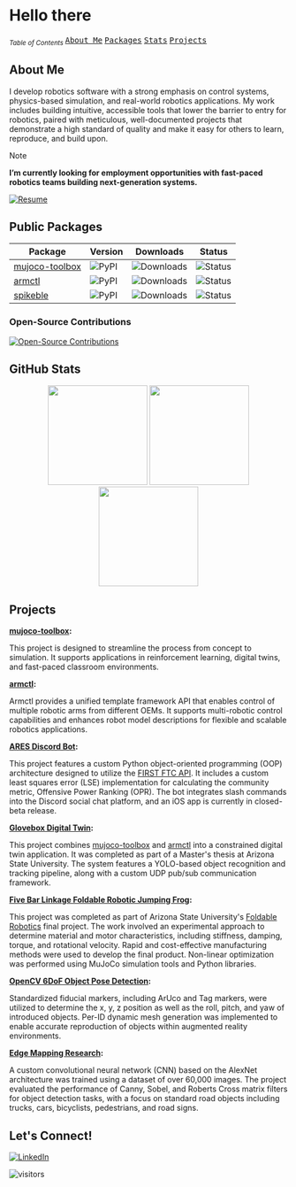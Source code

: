 # Hello there

<sub>_Table of Contents_  </sub>
[<kbd>About Me</kbd>](https://github.com/MGross21#about-me)
[<kbd>Packages</kbd>](https://github.com/MGross21#public-packages)
[<kbd>Stats</kbd>](https://github.com/MGross21#languages)
[<kbd>Projects</kbd>](https://github.com/MGross21#projects)

## About Me

I develop robotics software with a strong emphasis on control systems, physics-based simulation, and real-world robotics applications. My work includes building intuitive, accessible tools that lower the barrier to entry for robotics, paired with meticulous, well-documented projects that demonstrate a high standard of quality and make it easy for others to learn, reproduce, and build upon.

>[!Note]
>**I’m currently looking for employment opportunities with fast-paced robotics teams building next-generation systems.**
>
> [![Resume](https://img.shields.io/badge/Resume-PDF-1f6feb?style=for-the-badge&logo=adobe-acrobat-reader&logoColor=white&labelColor=21262d)](https://mgross21.github.io/MGross21/resume.pdf)

## Public Packages

| Package | Version | Downloads | Status |
|---------|---------|-----------|--------|
| [mujoco-toolbox](https://pypi.org/project/mujoco-toolbox/) | ![PyPI](https://img.shields.io/pypi/v/mujoco-toolbox?color=1f6feb&label=version&style=for-the-badge&labelColor=21262d) | ![Downloads](https://static.pepy.tech/badge/mujoco-toolbox?color=1f6feb&labelColor=21262d&style=for-the-badge&label=downloads) | ![Status](https://img.shields.io/pypi/status/mujoco-toolbox?color=1f6feb&label=status&style=for-the-badge&labelColor=21262d) |
| [armctl](https://pypi.org/project/armctl/) | ![PyPI](https://img.shields.io/pypi/v/armctl?color=1f6feb&label=version&style=for-the-badge&labelColor=21262d) | ![Downloads](https://static.pepy.tech/badge/armctl?color=1f6feb&labelColor=21262d&style=for-the-badge&label=downloads) | ![Status](https://img.shields.io/pypi/status/armctl?color=1f6feb&label=status&style=for-the-badge&labelColor=21262d) |
| [spikeble](https://pypi.org/project/spikeble/) | ![PyPI](https://img.shields.io/pypi/v/spikeble?color=1f6feb&label=version&style=for-the-badge&labelColor=21262d) | ![Downloads](https://static.pepy.tech/badge/spikeble?color=1f6feb&labelColor=21262d&style=for-the-badge&label=downloads) | ![Status](https://img.shields.io/pypi/status/spikeble?color=1f6feb&label=status&style=for-the-badge&labelColor=21262d) |

<!-- Development Status Badge: ![status](https://img.shields.io/pypi/status/mujoco-toolbox?color=f85149&labelColor=21262d&style=for-the-badge&label=) -->
<!-- ```python
def job():
    while not finished():
        continue
```
<sub>[Job Not Finished](https://www.tiktok.com/@nba/video/7492451021310987551?lang=en)</sub>  -->

### Open-Source Contributions

[![Open-Source Contributions](https://img.shields.io/badge/Open%20Source-Contributions-1f6feb?style=for-the-badge&logo=github&logoColor=white&labelColor=21262d)](https://github.com/search?q=author%3AMGross21+org%3AUniversalRobots+org%3AMeridius-Labs+&type=pullrequests)

## GitHub Stats

<p align="center">
  <img src="https://github-readme-stats.vercel.app/api/top-langs/?username=MGross21&custom_title=Local%20Repositories&layout=compact&theme=github_dark&hide_border=true&card_width=300&scale=1.2&langs_count=12&hide=jupyter+notebook" height="180">
  <img src="https://github-readme-stats.vercel.app/api?username=MGross21&show_icons=true&theme=github_dark&hide_border=true&card_width=300&scale=0.8&rank_icon=github" height="180">
  <img src="https://github-readme-streak-stats.herokuapp.com/?user=MGross21&theme=github-dark-blue&hide_border=true&card_width=400&scale=1" height="180">
</p>
<!--[![trophy](https://github-profile-trophy.vercel.app/?username=MGross21&theme=blue_navy&column=4&margin-w=5&margin-h=5)](https://github-profile-trophy.vercel.app/?username=MGross21&theme=onedark)-->

## Projects

**[mujoco-toolbox](https://github.com/MGross21/mujoco-toolbox):**

This project is designed to streamline the process from concept to simulation. It supports applications in reinforcement learning, digital twins, and fast-paced classroom environments.

**[armctl](https://github.com/MGross21/armctl):**

Armctl provides a unified template framework API that enables control of multiple robotic arms from different OEMs. It supports multi-robotic control capabilities and enhances robot model descriptions for flexible and scalable robotics applications.

**[ARES Discord Bot](https://github.com/ARES-Digital-Hub/ARES-Bot):**

This project features a custom Python object-oriented programming (OOP) architecture designed to utilize the [FIRST FTC API](https://ftc-events.firstinspires.org/services/API). It includes a custom least squares error (LSE) implementation for calculating the community metric, Offensive Power Ranking (OPR). The bot integrates slash commands into the Discord social chat platform, and an iOS app is currently in closed-beta release.

**[Glovebox Digital Twin](https://github.com/MGross21/glovebox-digitaltwin):**

This project combines [mujoco-toolbox](https://github.com/MGross21/mujoco-toolbox) and [armctl](https://github.com/MGross21/armctl) into a constrained digital twin application. It was completed as part of a Master's thesis at Arizona State University. The system features a YOLO-based object recognition and tracking pipeline, along with a custom UDP pub/sub communication framework.

**[Five Bar Linkage Foldable Robotic Jumping Frog](https://github.com/MGross21/Robotic-Jumping-Frog):**

This project was completed as part of Arizona State University's [Foldable Robotics](https://catalog.apps.asu.edu/catalog/classes/classlist?keywords=86916&searchType=all&term=2247#detailsOpen=86916-131772) final project. The work involved an experimental approach to determine material and motor characteristics, including stiffness, damping, torque, and rotational velocity. Rapid and cost-effective manufacturing methods were used to develop the final product. Non-linear optimization was performed using MuJoCo simulation tools and Python libraries.

**[OpenCV 6DoF Object Pose Detection](https://github.com/MGross21/ArucoCV-6DoF-MeshVisualizer):**

Standardized fiducial markers, including ArUco and Tag markers, were utilized to determine the x, y, z position as well as the roll, pitch, and yaw of introduced objects. Per-ID dynamic mesh generation was implemented to enable accurate reproduction of objects within augmented reality environments.

**[Edge Mapping Research](https://github.com/MGross21/EdgeMappingResearchProject):**

A custom convolutional neural network (CNN) based on the AlexNet architecture was trained using a dataset of over 60,000 images. The project evaluated the performance of Canny, Sobel, and Roberts Cross matrix filters for object detection tasks, with a focus on standard road objects including trucks, cars, bicyclists, pedestrians, and road signs.

## Let's Connect!

[![LinkedIn](https://img.shields.io/badge/LinkedIn-Connect-1f6feb?style=for-the-badge&logo=linkedin&logoColor=white&labelColor=21262d)](https://www.linkedin.com/in/mhgross/)

![visitors](https://visitor-badge.laobi.icu/badge?page_id=MGross21.MGross21&color=1f6feb&labelColor=21262d&style=for-the-badge)